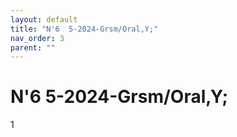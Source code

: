 ```yaml
---
layout: default
title: "N'6  5-2024-Grsm/Oral,Y;"
nav_order: 3
parent: ""
---
```


# N'6  5-2024-Grsm/Oral,Y;

1

